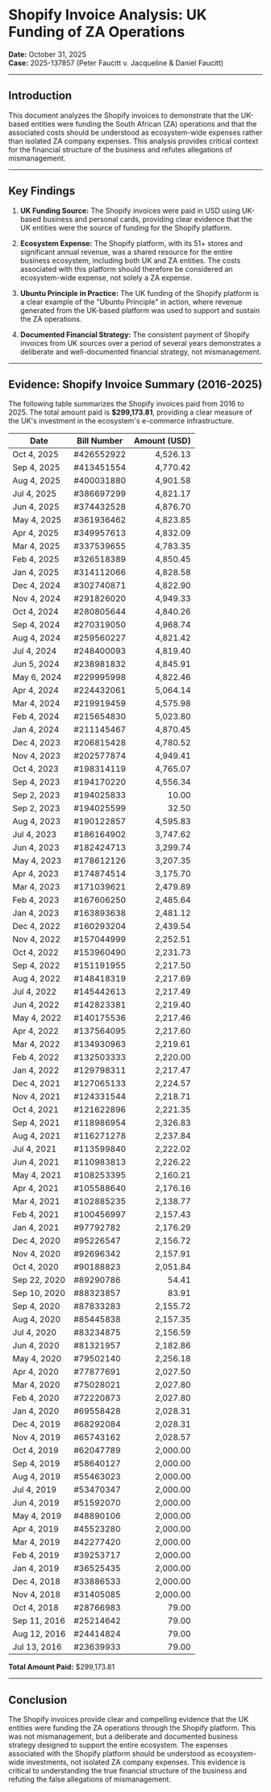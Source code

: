 # Shopify Invoice Analysis: UK Funding of ZA Operations

**Date:** October 31, 2025  
**Case:** 2025-137857 (Peter Faucitt v. Jacqueline & Daniel Faucitt)

---

## Introduction

This document analyzes the Shopify invoices to demonstrate that the UK-based entities were funding the South African (ZA) operations and that the associated costs should be understood as ecosystem-wide expenses rather than isolated ZA company expenses. This analysis provides critical context for the financial structure of the business and refutes allegations of mismanagement.

---

## Key Findings

1.  **UK Funding Source:** The Shopify invoices were paid in USD using UK-based business and personal cards, providing clear evidence that the UK entities were the source of funding for the Shopify platform.

2.  **Ecosystem Expense:** The Shopify platform, with its 51+ stores and significant annual revenue, was a shared resource for the entire business ecosystem, including both UK and ZA entities. The costs associated with this platform should therefore be considered an ecosystem-wide expense, not solely a ZA expense.

3.  **Ubuntu Principle in Practice:** The UK funding of the Shopify platform is a clear example of the "Ubuntu Principle" in action, where revenue generated from the UK-based platform was used to support and sustain the ZA operations.

4.  **Documented Financial Strategy:** The consistent payment of Shopify invoices from UK sources over a period of several years demonstrates a deliberate and well-documented financial strategy, not mismanagement.

---

## Evidence: Shopify Invoice Summary (2016-2025)

The following table summarizes the Shopify invoices paid from 2016 to 2025. The total amount paid is **$299,173.81**, providing a clear measure of the UK's investment in the ecosystem's e-commerce infrastructure.

| Date | Bill Number | Amount (USD) |
|---|---|---:|
| Oct 4, 2025 | #426552922 | 4,526.13 |
| Sep 4, 2025 | #413451554 | 4,770.42 |
| Aug 4, 2025 | #400031880 | 4,901.58 |
| Jul 4, 2025 | #386697299 | 4,821.17 |
| Jun 4, 2025 | #374432528 | 4,876.70 |
| May 4, 2025 | #361936462 | 4,823.85 |
| Apr 4, 2025 | #349957613 | 4,832.09 |
| Mar 4, 2025 | #337539655 | 4,783.35 |
| Feb 4, 2025 | #326518389 | 4,850.45 |
| Jan 4, 2025 | #314112066 | 4,828.58 |
| Dec 4, 2024 | #302740871 | 4,822.90 |
| Nov 4, 2024 | #291826020 | 4,949.33 |
| Oct 4, 2024 | #280805644 | 4,840.26 |
| Sep 4, 2024 | #270319050 | 4,968.74 |
| Aug 4, 2024 | #259560227 | 4,821.42 |
| Jul 4, 2024 | #248400093 | 4,819.40 |
| Jun 5, 2024 | #238981832 | 4,845.91 |
| May 6, 2024 | #229995998 | 4,822.46 |
| Apr 4, 2024 | #224432061 | 5,064.14 |
| Mar 4, 2024 | #219919459 | 4,575.98 |
| Feb 4, 2024 | #215654830 | 5,023.80 |
| Jan 4, 2024 | #211145467 | 4,870.45 |
| Dec 4, 2023 | #206815428 | 4,780.52 |
| Nov 4, 2023 | #202577874 | 4,949.41 |
| Oct 4, 2023 | #198314119 | 4,765.07 |
| Sep 4, 2023 | #194170220 | 4,556.34 |
| Sep 2, 2023 | #194025833 | 10.00 |
| Sep 2, 2023 | #194025599 | 32.50 |
| Aug 4, 2023 | #190122857 | 4,595.83 |
| Jul 4, 2023 | #186164902 | 3,747.62 |
| Jun 4, 2023 | #182424713 | 3,299.74 |
| May 4, 2023 | #178612126 | 3,207.35 |
| Apr 4, 2023 | #174874514 | 3,175.70 |
| Mar 4, 2023 | #171039621 | 2,479.89 |
| Feb 4, 2023 | #167606250 | 2,485.64 |
| Jan 4, 2023 | #163893638 | 2,481.12 |
| Dec 4, 2022 | #160293204 | 2,439.54 |
| Nov 4, 2022 | #157044999 | 2,252.51 |
| Oct 4, 2022 | #153960490 | 2,231.73 |
| Sep 4, 2022 | #151191955 | 2,217.50 |
| Aug 4, 2022 | #148418319 | 2,217.69 |
| Jul 4, 2022 | #145442613 | 2,217.49 |
| Jun 4, 2022 | #142823381 | 2,219.40 |
| May 4, 2022 | #140175536 | 2,217.46 |
| Apr 4, 2022 | #137564095 | 2,217.60 |
| Mar 4, 2022 | #134930963 | 2,219.61 |
| Feb 4, 2022 | #132503333 | 2,220.00 |
| Jan 4, 2022 | #129798311 | 2,217.47 |
| Dec 4, 2021 | #127065133 | 2,224.57 |
| Nov 4, 2021 | #124331544 | 2,218.71 |
| Oct 4, 2021 | #121622896 | 2,221.35 |
| Sep 4, 2021 | #118986954 | 2,326.83 |
| Aug 4, 2021 | #116271278 | 2,237.84 |
| Jul 4, 2021 | #113599840 | 2,222.02 |
| Jun 4, 2021 | #110983813 | 2,226.22 |
| May 4, 2021 | #108253395 | 2,160.21 |
| Apr 4, 2021 | #105588640 | 2,176.16 |
| Mar 4, 2021 | #102885235 | 2,138.77 |
| Feb 4, 2021 | #100456997 | 2,157.43 |
| Jan 4, 2021 | #97792782 | 2,176.29 |
| Dec 4, 2020 | #95226547 | 2,156.72 |
| Nov 4, 2020 | #92696342 | 2,157.91 |
| Oct 4, 2020 | #90188823 | 2,051.84 |
| Sep 22, 2020 | #89290786 | 54.41 |
| Sep 10, 2020 | #88323857 | 83.91 |
| Sep 4, 2020 | #87833283 | 2,155.72 |
| Aug 4, 2020 | #85445838 | 2,157.35 |
| Jul 4, 2020 | #83234875 | 2,156.59 |
| Jun 4, 2020 | #81321957 | 2,182.86 |
| May 4, 2020 | #79502140 | 2,256.18 |
| Apr 4, 2020 | #77877691 | 2,027.50 |
| Mar 4, 2020 | #75028021 | 2,027.80 |
| Feb 4, 2020 | #72220873 | 2,027.80 |
| Jan 4, 2020 | #69558428 | 2,028.31 |
| Dec 4, 2019 | #68292084 | 2,028.31 |
| Nov 4, 2019 | #65743162 | 2,028.57 |
| Oct 4, 2019 | #62047789 | 2,000.00 |
| Sep 4, 2019 | #58640127 | 2,000.00 |
| Aug 4, 2019 | #55463023 | 2,000.00 |
| Jul 4, 2019 | #53470347 | 2,000.00 |
| Jun 4, 2019 | #51592070 | 2,000.00 |
| May 4, 2019 | #48890106 | 2,000.00 |
| Apr 4, 2019 | #45523280 | 2,000.00 |
| Mar 4, 2019 | #42277420 | 2,000.00 |
| Feb 4, 2019 | #39253717 | 2,000.00 |
| Jan 4, 2019 | #36525435 | 2,000.00 |
| Dec 4, 2018 | #33886533 | 2,000.00 |
| Nov 4, 2018 | #31405085 | 2,000.00 |
| Oct 4, 2018 | #28766983 | 79.00 |
| Sep 11, 2016 | #25214642 | 79.00 |
| Aug 12, 2016 | #24414824 | 79.00 |
| Jul 13, 2016 | #23639933 | 79.00 |

**Total Amount Paid:** $299,173.81

---

## Conclusion

The Shopify invoices provide clear and compelling evidence that the UK entities were funding the ZA operations through the Shopify platform. This was not mismanagement, but a deliberate and documented business strategy designed to support the entire ecosystem. The expenses associated with the Shopify platform should be understood as ecosystem-wide investments, not isolated ZA company expenses. This evidence is critical to understanding the true financial structure of the business and refuting the false allegations of mismanagement.
